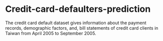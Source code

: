 # Credit-card-defaulters-prediction
The credit card default dataset gives information about the payment records, demographic factors, and, bill statements of credit card clients in Taiwan from April 2005 to September 2005.
